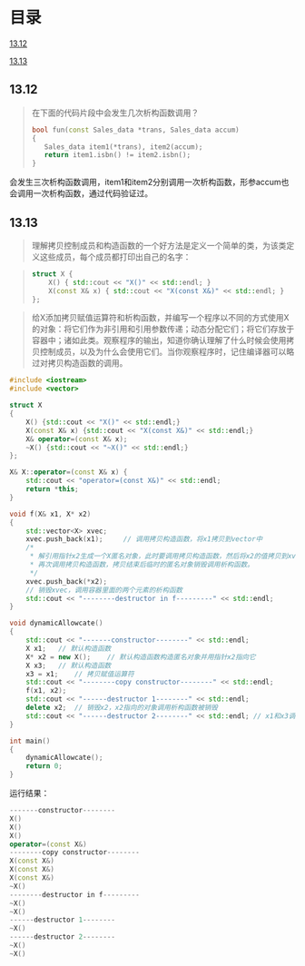 # 目录

[13.12](#13.12)

[13.13](#13.13)

## <span id="13.12">13.12</span>

>在下面的代码片段中会发生几次析构函数调用？
>
>```c++
>bool fun(const Sales_data *trans, Sales_data accum)
>{
>    Sales_data item1(*trans), item2(accum);
>    return item1.isbn() != item2.isbn();
>}
>```

会发生三次析构函数调用，item1和item2分别调用一次析构函数，形参accum也会调用一次析构函数，通过代码验证过。

## <span id="13.13">13.13</span>

> 理解拷贝控制成员和构造函数的一个好方法是定义一个简单的类，为该类定义这些成员，每个成员都打印出自己的名字：
>

> ```c++
> struct X {
>     X() { std::cout << "X()" << std::endl; }
>     X(const X& x) { std::cout << "X(const X&)" << std::endl; }
> };
> ```
>

> 给X添加拷贝赋值运算符和析构函数，并编写一个程序以不同的方式使用X的对象：将它们作为非引用和引用参数传递；动态分配它们；将它们存放于容器中；诸如此类。观察程序的输出，知道你确认理解了什么时候会使用拷贝控制成员，以及为什么会使用它们。当你观察程序时，记住编译器可以略过对拷贝构造函数的调用。
>

```c++
#include <iostream>
#include <vector>

struct X
{
    X() {std::cout << "X()" << std::endl;}
    X(const X& x) {std::cout << "X(const X&)" << std::endl;}
    X& operator=(const X& x);
    ~X() {std::cout << "~X()" << std::endl;}
};

X& X::operator=(const X& x) {
    std::cout << "operator=(const X&)" << std::endl;
    return *this;
}

void f(X& x1, X* x2)
{
    std::vector<X> xvec;
    xvec.push_back(x1);     // 调用拷贝构造函数，将x1拷贝到vector中
    /*
     * 解引用指针x2生成一个X匿名对象，此时要调用拷贝构造函数，然后将x2的值拷贝到xvec中,
     * 再次调用拷贝构造函数，拷贝结束后临时的匿名对象销毁调用析构函数。
     */
    xvec.push_back(*x2);
    // 销毁xvec，调用容器里面的两个元素的析构函数
    std::cout << "--------destructor in f---------" << std::endl;
}

void dynamicAllowcate()
{
    std::cout << "-------constructor--------" << std::endl;
    X x1;   // 默认构造函数
    X* x2 = new X();    // 默认构造函数构造匿名对象并用指针x2指向它
    X x3;   // 默认构造函数
    x3 = x1;    // 拷贝赋值运算符
    std::cout << "--------copy constructor--------" << std::endl;
    f(x1, x2);
    std::cout << "------destructor 1--------" << std::endl;
    delete x2;  // 销毁x2，x2指向的对象调用析构函数被销毁
    std::cout << "------destructor 2--------" << std::endl; // x1和x3调用析构函数
}

int main()
{
    dynamicAllowcate();
    return 0;
}
```

运行结果：

```c++
-------constructor--------
X()
X()
X()
operator=(const X&)
--------copy constructor--------
X(const X&)
X(const X&)
X(const X&)
~X()
--------destructor in f---------
~X()
~X()
------destructor 1--------
~X()
------destructor 2--------
~X()
~X()
```

